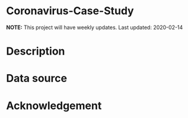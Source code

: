 # Coronavirus-Case-Study
**NOTE:** This project will have weekly updates.
Last updated: 2020-02-14


# Description

# Data source

# Acknowledgement
